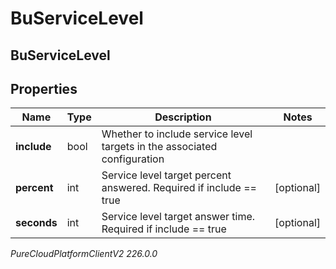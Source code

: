 # BuServiceLevel

## BuServiceLevel

## Properties

|Name | Type | Description | Notes|
|------------ | ------------- | ------------- | -------------|
| **include** | bool | Whether to include service level targets in the associated configuration | |
| **percent** | int | Service level target percent answered. Required if include &#x3D;&#x3D; true | [optional] |
| **seconds** | int | Service level target answer time. Required if include &#x3D;&#x3D; true | [optional] |



_PureCloudPlatformClientV2 226.0.0_

